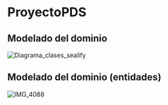 # ProyectoPDS

## Modelado del dominio

![Diagrama_clases_sealify](https://github.com/user-attachments/assets/c98fcb03-696d-41f4-b362-624e2ceb719d)

## Modelado del dominio (entidades)

![IMG_4088](https://github.com/user-attachments/assets/159370f7-904b-472b-9d82-84d787b75c68)
